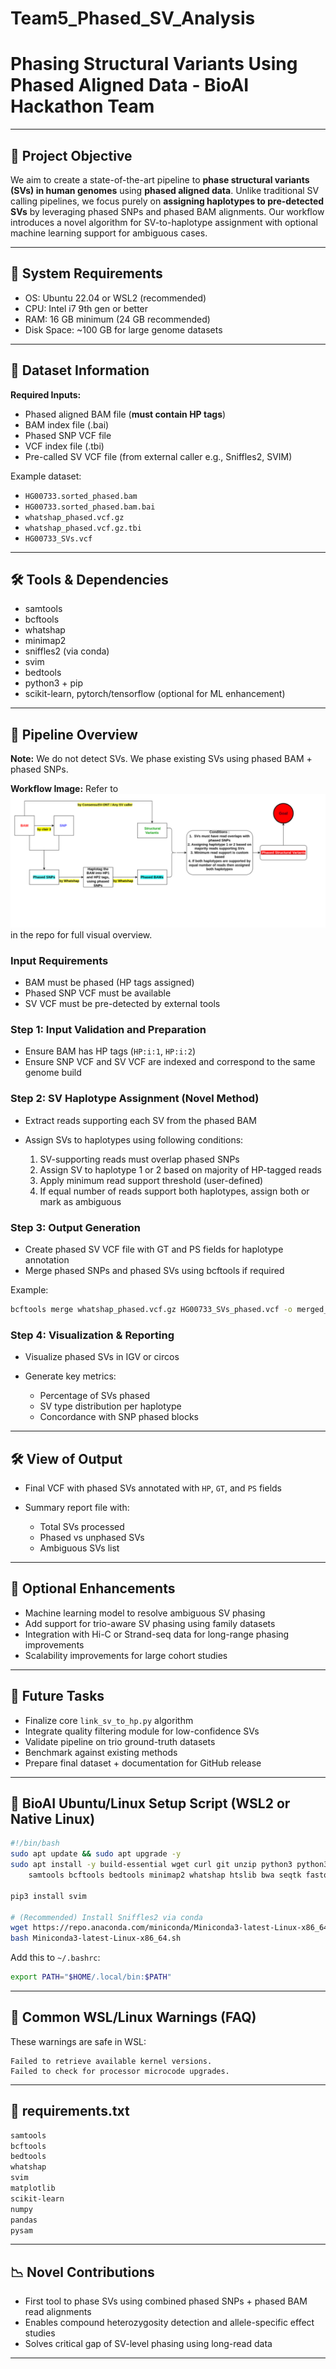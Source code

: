 # Team5\_Phased\_SV\_Analysis

# Phasing Structural Variants Using Phased Aligned Data - BioAI Hackathon Team

---

## 🔬 Project Objective

We aim to create a state-of-the-art pipeline to **phase structural variants (SVs) in human genomes** using **phased aligned data**. Unlike traditional SV calling pipelines, we focus purely on **assigning haplotypes to pre-detected SVs** by leveraging phased SNPs and phased BAM alignments. Our workflow introduces a novel algorithm for SV-to-haplotype assignment with optional machine learning support for ambiguous cases.

---

## 🚀 System Requirements

* OS: Ubuntu 22.04 or WSL2 (recommended)
* CPU: Intel i7 9th gen or better
* RAM: 16 GB minimum (24 GB recommended)
* Disk Space: \~100 GB for large genome datasets

---

## 📀 Dataset Information

**Required Inputs:**

* Phased aligned BAM file (**must contain HP tags**)
* BAM index file (.bai)
* Phased SNP VCF file
* VCF index file (.tbi)
* Pre-called SV VCF file (from external caller e.g., Sniffles2, SVIM)

Example dataset:

* `HG00733.sorted_phased.bam`
* `HG00733.sorted_phased.bam.bai`
* `whatshap_phased.vcf.gz`
* `whatshap_phased.vcf.gz.tbi`
* `HG00733_SVs.vcf`

---

## 🛠️ Tools & Dependencies

* samtools
* bcftools
* whatshap
* minimap2
* sniffles2 (via conda)
* svim
* bedtools
* python3 + pip
* scikit-learn, pytorch/tensorflow (optional for ML enhancement)

---

## 📅 Pipeline Overview

**Note:** We do not detect SVs. We phase existing SVs using phased BAM + phased SNPs.

**Workflow Image:** Refer to ![Phasing SV Pipeline](./Pipeline_Diagram.png) in the repo for full visual overview.

### Input Requirements

* BAM must be phased (HP tags assigned)
* Phased SNP VCF must be available
* SV VCF must be pre-detected by external tools

### Step 1: Input Validation and Preparation

* Ensure BAM has HP tags (`HP:i:1`, `HP:i:2`)
* Ensure SNP VCF and SV VCF are indexed and correspond to the same genome build

### Step 2: SV Haplotype Assignment (Novel Method)

* Extract reads supporting each SV from the phased BAM
* Assign SVs to haplotypes using following conditions:

  1. SV-supporting reads must overlap phased SNPs
  2. Assign SV to haplotype 1 or 2 based on majority of HP-tagged reads
  3. Apply minimum read support threshold (user-defined)
  4. If equal number of reads support both haplotypes, assign both or mark as ambiguous

### Step 3: Output Generation

* Create phased SV VCF file with GT and PS fields for haplotype annotation
* Merge phased SNPs and phased SVs using bcftools if required

Example:

```bash
bcftools merge whatshap_phased.vcf.gz HG00733_SVs_phased.vcf -o merged_output.vcf
```

### Step 4: Visualization & Reporting

* Visualize phased SVs in IGV or circos
* Generate key metrics:

  * Percentage of SVs phased
  * SV type distribution per haplotype
  * Concordance with SNP phased blocks

---

## 🛠️ View of Output

* Final VCF with phased SVs annotated with `HP`, `GT`, and `PS` fields
* Summary report file with:

  * Total SVs processed
  * Phased vs unphased SVs
  * Ambiguous SVs list

---

## 🎯 Optional Enhancements

* Machine learning model to resolve ambiguous SV phasing
* Add support for trio-aware SV phasing using family datasets
* Integration with Hi-C or Strand-seq data for long-range phasing improvements
* Scalability improvements for large cohort studies

---

## 📆 Future Tasks

* Finalize core `link_sv_to_hp.py` algorithm
* Integrate quality filtering module for low-confidence SVs
* Validate pipeline on trio ground-truth datasets
* Benchmark against existing methods
* Prepare final dataset + documentation for GitHub release

---

## 🛀 BioAI Ubuntu/Linux Setup Script (WSL2 or Native Linux)

```bash
#!/bin/bash
sudo apt update && sudo apt upgrade -y
sudo apt install -y build-essential wget curl git unzip python3 python3-pip parallel zlib1g-dev libbz2-dev liblzma-dev \
    samtools bcftools bedtools minimap2 whatshap htslib bwa seqtk fastqc nano htop screen tmux circos

pip3 install svim

# (Recommended) Install Sniffles2 via conda
wget https://repo.anaconda.com/miniconda/Miniconda3-latest-Linux-x86_64.sh
bash Miniconda3-latest-Linux-x86_64.sh
```

Add this to `~/.bashrc`:

```bash
export PATH="$HOME/.local/bin:$PATH"
```

---

## 📄 Common WSL/Linux Warnings (FAQ)

These warnings are safe in WSL:

```
Failed to retrieve available kernel versions.
Failed to check for processor microcode upgrades.
```

---

## 💎 requirements.txt

```txt
samtools
bcftools
bedtools
whatshap
svim
matplotlib
scikit-learn
numpy
pandas
pysam
```


---

## 📉 Novel Contributions

* First tool to phase SVs using combined phased SNPs + phased BAM read alignments
* Enables compound heterozygosity detection and allele-specific effect studies
* Solves critical gap of SV-level phasing using long-read data

---

